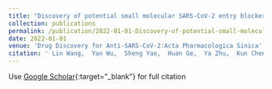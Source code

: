 ```yaml
---
title: "Discovery of potential small molecular SARS-CoV-2 entry blockers targeting the spike protein"
collection: publications
permalink: /publication/2022-01-01-Discovery-of-potential-small-molecular-SARS-CoV-2-entry-blockers-targeting-the-spike-protein
date: 2022-01-01
venue: 'Drug Discovery for Anti-SARS-CoV-2:Acta Pharmacologica Sinica'
citation: ' Lin Wang,  Yan Wu,  Sheng Yao,  Huan Ge,  Ya Zhu,  Kun Chen,  Wen-zhang Chen,  Yi Zhang,  Wei Zhu,  Hong-yang Wang, &quot;Discovery of potential small molecular SARS-CoV-2 entry blockers targeting the spike protein.&quot; Drug Discovery for Anti-SARS-CoV-2:Acta Pharmacologica Sinica, 2022.'
---
```

Use [Google Scholar](https://scholar.google.com/scholar?q=Discovery+of+potential+small+molecular+SARS+CoV+2+entry+blockers+targeting+the+spike+protein){:target="_blank"} for full citation